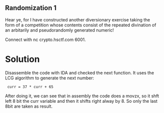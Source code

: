## Randomization 1

Hear ye, for I have constructed another diversionary exercise taking the form of a competition whose contents consist of the repeated divination of an arbitarily and pseudorandomly generated numeric!

Connect with nc crypto.hsctf.com 6001.

# Solution

Disassemble the code with IDA and checked the next function. It uses the LCG algorithm to generate the next number:
```
 curr = 37 * curr + 65
 ```
 After doing it, we can see that in assembly the code does a movzx, so it shft left 8 bit the curr variable and then it shifts right alway by 8.
 So only the last 8bit are taken as result.
